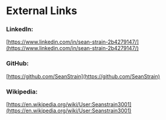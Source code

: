 # External Links

### LinkedIn:
[https://www.linkedin.com/in/sean-strain-2b4279147/](https://www.linkedin.com/in/sean-strain-2b4279147/)

### GitHub:
[https://github.com/SeanStrain](https://github.com/SeanStrain)

### Wikipedia:
[https://en.wikipedia.org/wiki/User:Seanstrain3001](https://en.wikipedia.org/wiki/User:Seanstrain3001)
